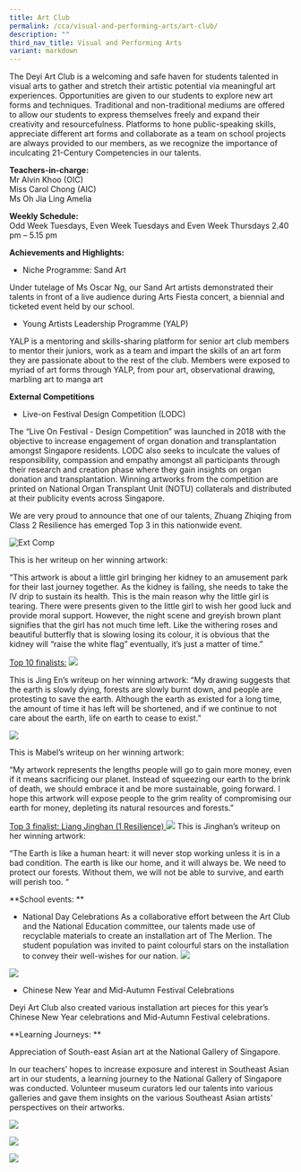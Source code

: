 ```yaml
---
title: Art Club
permalink: /cca/visual-and-performing-arts/art-club/
description: ""
third_nav_title: Visual and Performing Arts
variant: markdown
---
```

The Deyi Art Club is a welcoming and safe haven for students talented in visual arts to gather and stretch their artistic potential via meaningful art experiences. Opportunities are given to our students to explore new art forms and techniques. Traditional and non-traditional mediums are offered to allow our students to express themselves freely and expand their creativity and resourcefulness. Platforms to hone public-speaking skills, appreciate different art forms and collaborate as a team on school projects are always provided to our members, as we recognize the importance of inculcating 21-Century Competencies in our talents.   

**Teachers-in-charge:**  
Mr Alvin Khoo (OIC)  
Miss Carol Chong (AIC)  
Ms Oh Jia Ling Amelia  
  

**Weekly Schedule:**  
Odd Week Tuesdays, Even Week Tuesdays and Even Week Thursdays
2.40 pm – 5.15 pm

**Achievements and Highlights:**
* Niche Programme: Sand Art 

Under tutelage of Ms Oscar Ng, our Sand Art artists demonstrated their talents in front of a live audience during Arts Fiesta concert, a biennial and ticketed event held by our school. 


* Young Artists Leadership Programme (YALP)

YALP is a mentoring and skills-sharing platform for senior art club members to mentor their juniors, work as a team and impart the skills of an art form they are passionate about to the rest of the club.  Members were exposed to myriad of art forms through YALP, from pour art, observational drawing, marbling art to manga art

**External Competitions**

* Live-on Festival Design Competition (LODC)

The “Live On Festival - Design Competition” was launched in 2018 with the objective to increase engagement of organ donation and transplantation amongst Singapore residents. LODC also seeks to inculcate the values of responsibility, compassion and empathy amongst all participants through their research and creation phase where they gain insights on organ donation and transplantation. Winning artworks from the competition are printed on National Organ Transplant Unit (NOTU) collaterals and distributed at their publicity events across Singapore.

We are very proud to announce that one of our talents, Zhuang Zhiqing from Class 2 Resilience has emerged Top 3 in this nationwide event.

![Ext Comp](/images/CCA/Visual%20Perf%20Arts/Art%20Club/2023%20art%20club%20pic10.png)

This is her writeup on her winning artwork:

“This artwork is about a little girl bringing her kidney to an amusement park for their last journey together. As the kidney is failing, she needs to take the IV drip to sustain its health. This is the main reason why the little girl is tearing. There were presents given to the little girl to wish her good luck and provide moral support. However, the night scene and greyish brown plant signifies that the girl has not much time left. Like the withering roses and beautiful butterfly that is slowing losing its colour, it is obvious that the kidney will “raise the white flag” eventually, it’s just a matter of time.”

<u>Top 10 finalists:</u>
![](/images/CCA/Visual%20Perf%20Arts/Art%20Club/2023%20art%20club%20pic11.png)

This is Jing En’s writeup on her winning artwork:
“My drawing suggests that the earth is slowly dying, forests are slowly burnt down, and people are protesting to save the earth. Although the earth as existed for a long time, the amount of time it has left will be shortened, and if we continue to not care about the earth, life on earth to cease to exist.”  

![](/images/CCA/Visual%20Perf%20Arts/Art%20Club/2023%20art%20club%20pic12.png)

This is Mabel’s writeup on her winning artwork:

“My artwork represents the lengths people will go to gain more money, even if it means sacrificing our planet. Instead of squeezing our earth to the brink of death, we should embrace it and be more sustainable, going forward. I hope this artwork will expose people to the grim reality of compromising our earth for money, depleting its natural resources and forests.”

<u>Top 3 finalist: Liang Jinghan (1 Resilience) </u>
![](/images/CCA/Visual%20Perf%20Arts/Art%20Club/2023%20art%20club%20pic13.png)
This is Jinghan’s writeup on her winning artwork:

“The Earth is like a human heart: it will never stop working unless it is in a bad condition. The earth is like our home, and it will always be. We need to protect our forests. Without them, we will not be able to survive, and earth will perish too. “

**School events: **
* National Day Celebrations
As a collaborative effort between the Art Club and the National Education committee, our talents made use of recyclable materials to create an installation art of The Merlion. The student population was invited to paint colourful stars on the installation to convey their well-wishes for our nation.
![](/images/CCA/Visual%20Perf%20Arts/Art%20Club/2023%20art%20club%20pic14.png)

![](/images/CCA/Visual%20Perf%20Arts/Art%20Club/2023%20art%20club%20pic15.png)

* Chinese New Year and Mid-Autumn Festival Celebrations

Deyi Art Club also created various installation art pieces for this year’s Chinese New Year celebrations and Mid-Autumn Festival celebrations. 


**Learning Journeys: **

Appreciation of South-east Asian art at the National Gallery of Singapore. 

In our teachers’ hopes to increase exposure and interest in Southeast Asian art in our students, a learning journey to the National Gallery of Singapore was conducted. Volunteer museum curators led our talents into various galleries and gave them insights on the various Southeast Asian artists’ perspectives on their artworks. 

![](/images/CCA/Visual%20Perf%20Arts/Art%20Club/2023%20art%20club%20pic16.png)

![](/images/CCA/Visual%20Perf%20Arts/Art%20Club/2023%20art%20club%20pic17.png)

![](/images/CCA/Visual%20Perf%20Arts/Art%20Club/2023%20art%20club%20pic18.png)